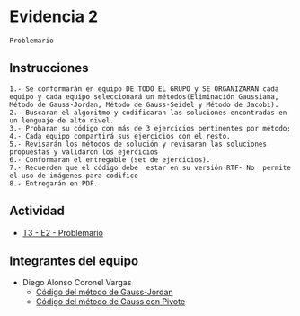 # Evidencia 2
    Problemario

## Instrucciones
    1.- Se conformarán en equipo DE TODO EL GRUPO y SE ORGANIZARAN cada equipo y cada equipo seleccionará un métodos(Eliminación Gaussiana, Método de Gauss-Jordan, Método de Gauss-Seidel y Método de Jacobi). 
    2.- Buscaran el algoritmo y codificaran las soluciones encontradas en un lenguaje de alto nivel.
    3.- Probaran su código con más de 3 ejercicios pertinentes por método;
    4.- Cada equipo compartirá sus ejercicios con el resto.
    5.- Revisarán los métodos de solución y revisaran las soluciones propuestas y validaron los ejercicios
    6.- Conformaran el entregable (set de ejercicios).
    7.- Recuerden que el código debe  estar en su versión RTF- No  permite el uso de imágenes para codifico
    8.- Entregarán en PDF.

## Actividad

- [T3 -  E2  - Problemario](/Tema%203/Evidencia%202/T3%20-%20%20E2%20%20-%20Problemario.pdf)

## Integrantes del equipo

- Diego Alonso Coronel Vargas
    - [Código del método de Gauss-Jordan](/Tema%203/Evidencia%202/GaussJordanDiego.java)
    - [Código del método de Gauss con Pivote](/Tema%203/Evidencia%202/GaussPivoteDiego.java)
